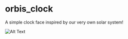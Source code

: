# orbis_clock

A simple clock face inspired by our very own solar system!

![Alt Text](https://media.giphy.com/media/f7AA7GtNh6cBgpiILy/giphy.gif)

